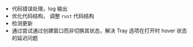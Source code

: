 -   代码错误处理，log 输出
-   优化代码结构， 调整 `rust` 代码结构
-   检测更新
-   通过尝试通过创建窗口而非切换其状态，解决 Tray 选项在打开时 hover 状态的延迟问题
